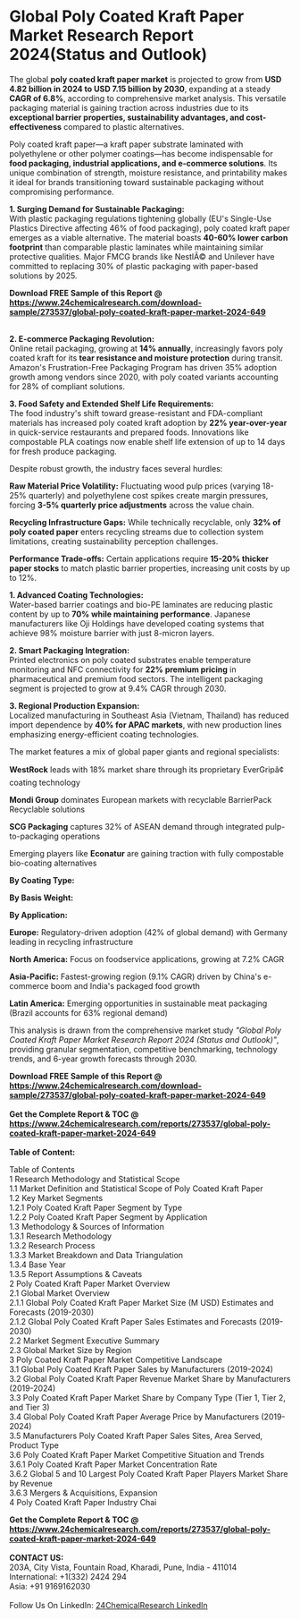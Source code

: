 <h1>Global Poly Coated Kraft Paper Market Research Report 2024(Status and Outlook)</h1><p>The global <strong>poly coated kraft paper market</strong> is projected to grow from <strong>USD 4.82 billion in 2024 to USD 7.15 billion by 2030</strong>, expanding at a steady <strong>CAGR of 6.8%</strong>, according to comprehensive market analysis. This versatile packaging material is gaining traction across industries due to its <strong>exceptional barrier properties, sustainability advantages, and cost-effectiveness</strong> compared to plastic alternatives.</p><p>Poly coated kraft paper—a kraft paper substrate laminated with polyethylene or other polymer coatings—has become indispensable for <strong>food packaging, industrial applications, and e-commerce solutions</strong>. Its unique combination of strength, moisture resistance, and printability makes it ideal for brands transitioning toward sustainable packaging without compromising performance.</p><p><strong>1. Surging Demand for Sustainable Packaging:</strong><br>
With plastic packaging regulations tightening globally (EU's Single-Use Plastics Directive affecting 46% of food packaging), poly coated kraft paper emerges as a viable alternative. The material boasts <strong>40-60% lower carbon footprint</strong> than comparable plastic laminates while maintaining similar protective qualities. Major FMCG brands like NestlÃ© and Unilever have committed to replacing 30% of plastic packaging with paper-based solutions by 2025.</p><div><b>Download FREE Sample of this Report @ 
            <a href="https://www.24chemicalresearch.com/download-sample/273537/global-poly-coated-kraft-paper-market-2024-649">
            https://www.24chemicalresearch.com/download-sample/273537/global-poly-coated-kraft-paper-market-2024-649</a></b></div><br><p><strong>2. E-commerce Packaging Revolution:</strong><br>
Online retail packaging, growing at <strong>14% annually</strong>, increasingly favors poly coated kraft for its <strong>tear resistance and moisture protection</strong> during transit. Amazon's Frustration-Free Packaging Program has driven 35% adoption growth among vendors since 2020, with poly coated variants accounting for 28% of compliant solutions.</p><p><strong>3. Food Safety and Extended Shelf Life Requirements:</strong><br>
The food industry's shift toward grease-resistant and FDA-compliant materials has increased poly coated kraft adoption by <strong>22% year-over-year</strong> in quick-service restaurants and prepared foods. Innovations like compostable PLA coatings now enable shelf life extension of up to 14 days for fresh produce packaging.</p><p>Despite robust growth, the industry faces several hurdles:</p><p><strong>Raw Material Price Volatility:</strong> Fluctuating wood pulp prices (varying 18-25% quarterly) and polyethylene cost spikes create margin pressures, forcing <strong>3-5% quarterly price adjustments</strong> across the value chain.</p><p><strong>Recycling Infrastructure Gaps:</strong> While technically recyclable, only <strong>32% of poly coated paper</strong> enters recycling streams due to collection system limitations, creating sustainability perception challenges.</p><p><strong>Performance Trade-offs:</strong> Certain applications require <strong>15-20% thicker paper stocks</strong> to match plastic barrier properties, increasing unit costs by up to 12%.</p><p><strong>1. Advanced Coating Technologies:</strong><br>
Water-based barrier coatings and bio-PE laminates are reducing plastic content by up to <strong>70% while maintaining performance</strong>. Japanese manufacturers like Oji Holdings have developed coating systems that achieve 98% moisture barrier with just 8-micron layers.</p><p><strong>2. Smart Packaging Integration:</strong><br>
Printed electronics on poly coated substrates enable temperature monitoring and NFC connectivity for <strong>22% premium pricing</strong> in pharmaceutical and premium food sectors. The intelligent packaging segment is projected to grow at 9.4% CAGR through 2030.</p><p><strong>3. Regional Production Expansion:</strong><br>
Localized manufacturing in Southeast Asia (Vietnam, Thailand) has reduced import dependence by <strong>40% for APAC markets</strong>, with new production lines emphasizing energy-efficient coating technologies.</p><p>The market features a mix of global paper giants and regional specialists:</p><p><strong>WestRock</strong> leads with 18% market share through its proprietary EverGripâ¢ coating technology</p><p><strong>Mondi Group</strong> dominates European markets with recyclable BarrierPack Recyclable solutions</p><p><strong>SCG Packaging</strong> captures 32% of ASEAN demand through integrated pulp-to-packaging operations</p><p>Emerging players like <strong>Econatur</strong> are gaining traction with fully compostable bio-coating alternatives</p><p><strong>By Coating Type:</strong></p><p><strong>By Basis Weight:</strong></p><p><strong>By Application:</strong></p><p><strong>Europe:</strong> Regulatory-driven adoption (42% of global demand) with Germany leading in recycling infrastructure</p><p><strong>North America:</strong> Focus on foodservice applications, growing at 7.2% CAGR</p><p><strong>Asia-Pacific:</strong> Fastest-growing region (9.1% CAGR) driven by China's e-commerce boom and India's packaged food growth</p><p><strong>Latin America:</strong> Emerging opportunities in sustainable meat packaging (Brazil accounts for 63% regional demand)</p><p>This analysis is drawn from the comprehensive market study <em>"Global Poly Coated Kraft Paper Market Research Report 2024 (Status and Outlook)"</em>, providing granular segmentation, competitive benchmarking, technology trends, and 6-year growth forecasts through 2030.</p><div><b>Download FREE Sample of this Report @ 
            <a href="https://www.24chemicalresearch.com/download-sample/273537/global-poly-coated-kraft-paper-market-2024-649">
            https://www.24chemicalresearch.com/download-sample/273537/global-poly-coated-kraft-paper-market-2024-649</a></b></div><br><div><b>Get the Complete Report & TOC @ 
            <a href="https://www.24chemicalresearch.com/reports/273537/global-poly-coated-kraft-paper-market-2024-649">
            https://www.24chemicalresearch.com/reports/273537/global-poly-coated-kraft-paper-market-2024-649</a></b></div><br>
            <b>Table of Content:</b><p>Table of Contents<br />
1 Research Methodology and Statistical Scope<br />
1.1 Market Definition and Statistical Scope of Poly Coated Kraft Paper<br />
1.2 Key Market Segments<br />
1.2.1 Poly Coated Kraft Paper Segment by Type<br />
1.2.2 Poly Coated Kraft Paper Segment by Application<br />
1.3 Methodology & Sources of Information<br />
1.3.1 Research Methodology<br />
1.3.2 Research Process<br />
1.3.3 Market Breakdown and Data Triangulation<br />
1.3.4 Base Year<br />
1.3.5 Report Assumptions & Caveats<br />
2 Poly Coated Kraft Paper Market Overview<br />
2.1 Global Market Overview<br />
2.1.1 Global Poly Coated Kraft Paper Market Size (M USD) Estimates and Forecasts (2019-2030)<br />
2.1.2 Global Poly Coated Kraft Paper Sales Estimates and Forecasts (2019-2030)<br />
2.2 Market Segment Executive Summary<br />
2.3 Global Market Size by Region<br />
3 Poly Coated Kraft Paper Market Competitive Landscape<br />
3.1 Global Poly Coated Kraft Paper Sales by Manufacturers (2019-2024)<br />
3.2 Global Poly Coated Kraft Paper Revenue Market Share by Manufacturers (2019-2024)<br />
3.3 Poly Coated Kraft Paper Market Share by Company Type (Tier 1, Tier 2, and Tier 3)<br />
3.4 Global Poly Coated Kraft Paper Average Price by Manufacturers (2019-2024)<br />
3.5 Manufacturers Poly Coated Kraft Paper Sales Sites, Area Served, Product Type<br />
3.6 Poly Coated Kraft Paper Market Competitive Situation and Trends<br />
3.6.1 Poly Coated Kraft Paper Market Concentration Rate<br />
3.6.2 Global 5 and 10 Largest Poly Coated Kraft Paper Players Market Share by Revenue<br />
3.6.3 Mergers & Acquisitions, Expansion<br />
4 Poly Coated Kraft Paper Industry Chai</p><div><b>Get the Complete Report & TOC @ 
            <a href="https://www.24chemicalresearch.com/reports/273537/global-poly-coated-kraft-paper-market-2024-649">
            https://www.24chemicalresearch.com/reports/273537/global-poly-coated-kraft-paper-market-2024-649</a></b></div><br><b>CONTACT US:</b><br>
            203A, City Vista, Fountain Road, Kharadi, Pune, India - 411014<br>
            International: +1(332) 2424 294<br>
            Asia: +91 9169162030 <br><br>
            Follow Us On LinkedIn: <a href="https://www.linkedin.com/company/24chemicalresearch/">24ChemicalResearch LinkedIn</a>